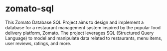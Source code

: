 # zomato-sql
This Zomato Database SQL Project aims to design and implement a database for a restaurant management system inspired by the popular food delivery platform, Zomato. The project leverages SQL (Structured Query Language) to model and manipulate data related to restaurants, menu items, user reviews, ratings, and more.
